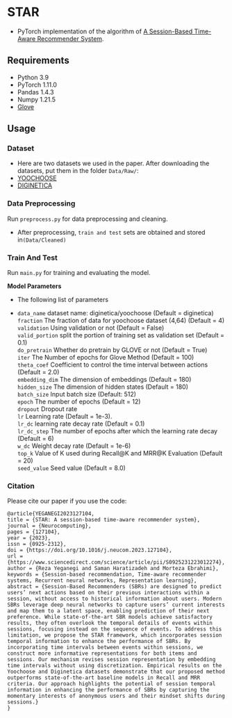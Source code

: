 # STAR

- PyTorch implementation of the algorithm of [A Session-Based Time-Aware Recommender System](https://doi.org/10.1016/j.neucom.2023.127104). 

## Requirements

- Python 3.9
- PyTorch 1.11.0
- Pandas 1.4.3
- Numpy 1.21.5
-  [Glove](https://github.com/maciejkula/glove-python)

## Usage

### Dataset

- Here are two datasets we used in the paper. After downloading the datasets, put them in the folder `Data/Raw/`:
- [YOOCHOOSE](https://www.kaggle.com/chadgostopp/recsys-challenge-2015)
- [DIGINETICA](https://competitions.codalab.org/competitions/11161)

### Data Preprocessing 

 Run `preprocess.py` for data preprocessing and cleaning.

- After preprocessing, `train and test` sets are obtained and stored in`(Data/Cleaned)`

### Train And Test 

Run `main.py` for training and evaluating the model.


**Model Parameters**
   - The following list of parameters 

   - ```data_name```  dataset name: diginetica/yoochoose (Default = diginetica) <br>
     ```fraction``` The fraction of data for yoochoose dataset (4,64) (Default = 4) <br>
     ```validation``` Using validation or not (Default = False) <br>
     ```valid_portion``` split the portion of training set as validation set (Default = 0.1) <br>
     ```do_pretrain``` Whether do pretrain by GLOVE or not (Default = True) <br>
     ```iter``` The Number of epochs for Glove Method (Default = 100) <br>
     ```theta_coef``` Coefficient to control the time interval between actions (Default = 2.0) <br>
	```embedding_dim``` The dimension of embeddings (Default = 180) <br>
     ```hidden_size``` The dimension of hidden states (Default = 180)<br>
     ```batch_size``` Input batch size (Default: 512) <br>
     ```epoch``` The number of epochs (Default = 12) <br>
     ```dropout``` Dropout rate <br>
     ```lr``` Learning rate (Default = 1e-3).<br>
     ```lr_dc``` learning rate decay rate (Default = 0.1) <br>
     ```lr_dc_step``` The number of epochs after which the learning rate decay (Default = 6) <br>
     ```w_dc``` Weight decay rate (Default = 1e-6)<br>
     ```top_k```  Value of K used during Recall@K and MRR@K Evaluation (Default = 20)<br>
     ```seed_value``` Seed value (Default = 8.0) <br>

### Citation
Please cite our paper if you use the code:

```
@article{YEGANEGI2023127104,
title = {STAR: A session-based time-aware recommender system},
journal = {Neurocomputing},
pages = {127104},
year = {2023},
issn = {0925-2312},
doi = {https://doi.org/10.1016/j.neucom.2023.127104},
url = {https://www.sciencedirect.com/science/article/pii/S0925231223012274},
author = {Reza Yeganegi and Saman Haratizadeh and Morteza Ebrahimi},
keywords = {Session-based recommendation, Time-aware recommender systems, Recurrent neural networks, Representation learning},
abstract = {Session-Based Recommenders (SBRs) are designed to predict users’ next actions based on their previous interactions within a session, without access to historical information about users. Modern SBRs leverage deep neural networks to capture users’ current interests and map them to a latent space, enabling prediction of their next preference. While state-of-the-art SBR models achieve satisfactory results, they often overlook the temporal details of events within sessions, focusing instead on the sequence of events. To address this limitation, we propose the STAR framework, which incorporates session temporal information to enhance the performance of SBRs. By incorporating time intervals between events within sessions, we construct more informative representations for both items and sessions. Our mechanism revises session representation by embedding time intervals without using discretization. Empirical results on the Yoochoose and Diginetica datasets demonstrate that our proposed method outperforms state-of-the-art baseline models in Recall and MRR criteria. Our approach highlights the potential of session temporal information in enhancing the performance of SBRs by capturing the momentary interests of anonymous users and their mindset shifts during sessions.}
}
```
